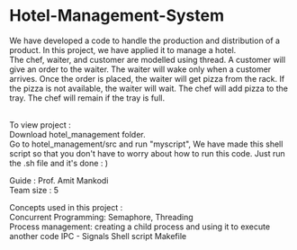 # Hotel-Management-System
We have developed a code to handle the production and distribution of a product. In this project, we have applied it to manage a hotel.  <br> The chef, waiter, and customer are modelled using thread. A customer will give an order to the waiter. The waiter will wake only when a customer arrives. Once the order is placed, the waiter will get pizza from the rack. If the pizza is not available, the waiter will wait. The chef will add pizza to the tray. The chef will remain if the tray is full.

<br> 
To view project : <br> 
Download hotel_management folder.<br> 
Go to hotel_management/src and run "myscript", We have made this shell script so that you don't have to worry about how to run this code.
Just run the .sh file and it's done : ) <br>

Guide :  Prof. Amit Mankodi <br>
Team size : 5 <br>

Concepts used in this project : <br>
Concurrent Programming: Semaphore, Threading<br>
Process management: creating a child process and using it to execute another code
IPC - Signals 
Shell script 
Makefile 


